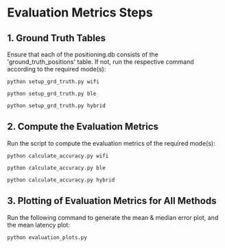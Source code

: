 # Evaluation Metrics Steps

## 1. Ground Truth Tables
Ensure that each of the positioning.db consists of the 'ground_truth_positions' table. If not, run the respective command according to the required mode(s):
```
python setup_grd_truth.py wifi
```
```
python setup_grd_truth.py ble
```
```
python setup_grd_truth.py hybrid
```

## 2. Compute the Evaluation Metrics
Run the script to compute the evaluation metrics of the required mode(s):
```
python calculate_accuracy.py wifi
```
```
python calculate_accuracy.py ble
```
```
python calculate_accuracy.py hybrid
```

## 3. Plotting of Evaluation Metrics for All Methods
Run the following command to generate the mean & median error plot, and the mean latency plot:
```
python evaluation_plots.py
```